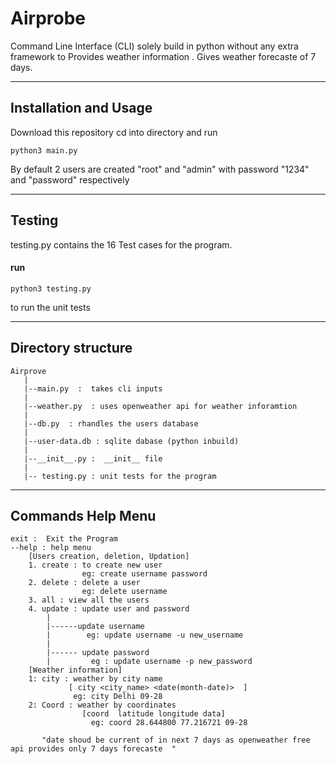 # Airprobe

Command Line Interface (CLI) solely build in python without any extra framework to Provides weather information .
Gives weather forecaste of 7 days.


---------
## Installation and Usage
Download this repository  cd into directory and run

```
python3 main.py 
```

By default 2 users are created "root" and "admin" with password "1234" and "password" respectively 

--------


## Testing 

  testing.py contains the  16 Test cases for the program.
  #### run
  ```
  python3 testing.py
  ```
  
  to run the unit tests

----
## Directory structure
 ```
Airprove
    |
    |--main.py  :  takes cli inputs
    |
    |--weather.py  : uses openweather api for weather inforamtion
    |
    |--db.py  : rhandles the users database
    |
    |--user-data.db : sqlite dabase (python inbuild)
    |
    |--__init__.py :  __init__ file
    |
    |-- testing.py : unit tests for the program
```
------
## Commands Help Menu

```
exit :  Exit the Program
--help : help menu
    [Users creation, deletion, Updation]
    1. create : to create new user 
                eg: create username password
    2. delete : delete a user
                eg: delete username
    3. all : view all the users 
    4. update : update user and password
        |
        |------update username
        |        eg: update username -u new_username
        | 
        |------ update password
        |         eg : update username -p new_password
    [Weather information]
    1: city : weather by city name
             [ city <city_name> <date(month-date)>  ]
              eg: city Delhi 09-28  
    2: Coord : weather by coordinates
                [coord  latitude longitude data]
                  eg: coord 28.644800 77.216721 09-28
                  
       "date shoud be current of in next 7 days as openweather free api provides only 7 days forecaste  "
```

